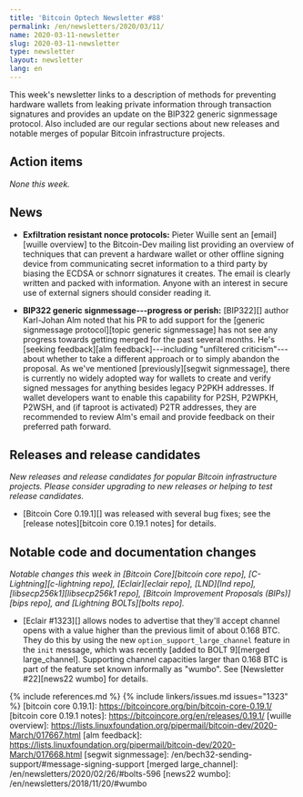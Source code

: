 ```yaml
---
title: 'Bitcoin Optech Newsletter #88'
permalink: /en/newsletters/2020/03/11/
name: 2020-03-11-newsletter
slug: 2020-03-11-newsletter
type: newsletter
layout: newsletter
lang: en
---
```

This week's newsletter links to a description of methods for preventing
hardware wallets from leaking private information through transaction
signatures and provides an update on the BIP322 generic signmessage
protocol.  Also included are our regular sections about new releases and
notable merges of popular Bitcoin infrastructure projects.

## Action items

*None this week.*

## News

- **Exfiltration resistant nonce protocols:** Pieter Wuille sent an
  [email][wuille overview] to the Bitcoin-Dev mailing list providing an
  overview of techniques that can prevent a hardware wallet or other
  offline signing device from communicating secret information to a
  third party by biasing the ECDSA or schnorr signatures it creates.
  The email is clearly written and packed with information.  Anyone with
  an interest in secure use of external signers should consider reading
  it.

- **BIP322 generic signmessage---progress or perish:** [BIP322][] author
  Karl-Johan Alm noted that his PR to add support for the [generic
  signmessage protocol][topic generic signmessage] has not see any
  progress towards getting merged for the past several months.  He's
  [seeking feedback][alm feedback]---including "unfiltered
  criticism"---about whether to take a different approach or to simply
  abandon the proposal.  As we've mentioned [previously][segwit
  signmessage], there is currently no widely adopted way for wallets to
  create and verify signed messages for anything besides legacy P2PKH
  addresses.  If wallet developers want to enable this capability for
  P2SH, P2WPKH, P2WSH, and (if taproot is activated) P2TR addresses,
  they are recommended to review Alm's email and provide feedback on
  their preferred path forward.

## Releases and release candidates

*New releases and release candidates for popular Bitcoin infrastructure
projects.  Please consider upgrading to new releases or helping to test
release candidates.*

- [Bitcoin Core 0.19.1][] was released with several bug fixes; see the
  [release notes][bitcoin core 0.19.1 notes] for details.  <!-- FIXME:confirm_release -->

## Notable code and documentation changes

*Notable changes this week in [Bitcoin Core][bitcoin core repo],
[C-Lightning][c-lightning repo], [Eclair][eclair repo], [LND][lnd repo],
[libsecp256k1][libsecp256k1 repo], [Bitcoin Improvement Proposals
(BIPs)][bips repo], and [Lightning BOLTs][bolts repo].*

- [Eclair #1323][] allows nodes to advertise that they'll accept channel
  opens with a value higher than the previous limit of about 0.168 BTC.
  They do this by using the new `option_support_large_channel` feature
  in the `init` message, which was recently [added to BOLT 9][merged
  large_channel].  Supporting channel capacities larger than 0.168 BTC
  is part of the feature set known informally as "wumbo".  See
  [Newsletter #22][news22 wumbo] for details.

{% include references.md %}
{% include linkers/issues.md issues="1323" %}
[bitcoin core 0.19.1]: https://bitcoincore.org/bin/bitcoin-core-0.19.1/
[bitcoin core 0.19.1 notes]: https://bitcoincore.org/en/releases/0.19.1/
[wuille overview]: https://lists.linuxfoundation.org/pipermail/bitcoin-dev/2020-March/017667.html
[alm feedback]: https://lists.linuxfoundation.org/pipermail/bitcoin-dev/2020-March/017668.html
[segwit signmessage]: /en/bech32-sending-support/#message-signing-support
[merged large_channel]: /en/newsletters/2020/02/26/#bolts-596
[news22 wumbo]: /en/newsletters/2018/11/20/#wumbo
